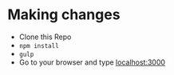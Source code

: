 # Making changes
- Clone this Repo
- `npm install`
- `gulp`
- Go to your browser and type [localhost:3000](localhost:3000)
